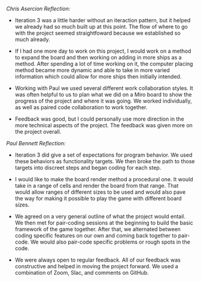 
*Chris Asercion Reflection:*

-  Iteration 3 was a little harder without an iteraction pattern, but it helped we already had so much built up at this point. The flow of where to go with the project seemed straightfoward because we established so much already.

-  If I had one more day to work on this project, I would work on a method to expand the board and then working on adding in more ships as a method. After spending a lot of time working on it, the computer placing method became more dynamic and able to take in more varied information which could allow for more ships then initially intended.

-  Working with Paul we used several different work collaboration styles. It was often helpful to us to plan what we did on a Miro board to show the progress of the project and where it was going. We worked individually, as well as paired code collaboration to work together.

-  Feedback was good, but I could personally use more direction in the more technical aspects of the project. The feedback was given more on the project overall.

*Paul Bennett Reflection:*
-  Iteration 3 did give a set of expectations for program behavior. We used these behaviors as functionality targets. We then broke the path to those targets into discreet steps and began coding for each step.

-  I would like to make the board render method a procedural one. It would take in a range of cells and render the board from that range. That would allow ranges of different sizes to be used and would also pave the way for making it possible to play the game with different board sizes.

-  We agreed on a very general outline of what the project would entail. We then met for pair-coding sessions at the beginning to build the basic framework of the game together. After that, we alternated between coding specific features on our own and coming back together to pair-code. We would also pair-code specific problems or rough spots in the code.

-  We were always open to regular feedback. All of our feedback was constructive and helped in moving the project forward. We used a combination of Zoom, Slac, and comments on GitHub.
